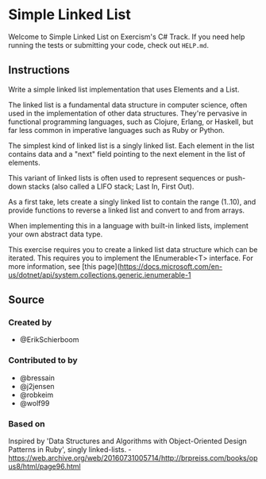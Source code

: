 # Simple Linked List

Welcome to Simple Linked List on Exercism's C# Track.
If you need help running the tests or submitting your code, check out `HELP.md`.

## Instructions

Write a simple linked list implementation that uses Elements and a List.

The linked list is a fundamental data structure in computer science,
often used in the implementation of other data structures. They're
pervasive in functional programming languages, such as Clojure, Erlang,
or Haskell, but far less common in imperative languages such as Ruby or
Python.

The simplest kind of linked list is a singly linked list. Each element in the
list contains data and a "next" field pointing to the next element in the list
of elements.

This variant of linked lists is often used to represent sequences or
push-down stacks (also called a LIFO stack; Last In, First Out).

As a first take, lets create a singly linked list to contain the range (1..10),
and provide functions to reverse a linked list and convert to and from arrays.

When implementing this in a language with built-in linked lists,
implement your own abstract data type.

This exercise requires you to create a linked list data structure which can be iterated. This requires you to implement the IEnumerable\<T> interface.
For more information, see [this page](https://docs.microsoft.com/en-us/dotnet/api/system.collections.generic.ienumerable-1

## Source

### Created by

- @ErikSchierboom

### Contributed to by

- @bressain
- @j2jensen
- @robkeim
- @wolf99

### Based on

Inspired by 'Data Structures and Algorithms with Object-Oriented Design Patterns in Ruby', singly linked-lists. - https://web.archive.org/web/20160731005714/http://brpreiss.com/books/opus8/html/page96.html